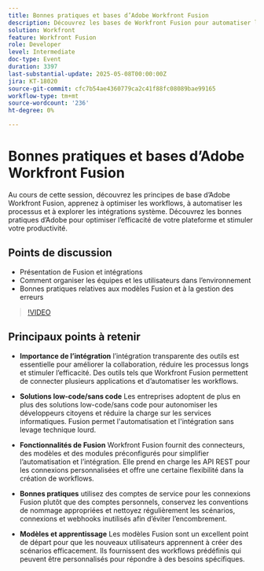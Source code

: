 ```yaml
---
title: Bonnes pratiques et bases d’Adobe Workfront Fusion
description: Découvrez les bases de Workfront Fusion pour automatiser les workflows, accroître la productivité et intégrer des outils à l’aide de solutions à faible code, de modèles et de bonnes pratiques.
solution: Workfront
feature: Workfront Fusion
role: Developer
level: Intermediate
doc-type: Event
duration: 3397
last-substantial-update: 2025-05-08T00:00:00Z
jira: KT-18020
source-git-commit: cfc7b54ae4360779ca2c41f88fc08089bae99165
workflow-type: tm+mt
source-wordcount: '236'
ht-degree: 0%

---
```



# Bonnes pratiques et bases d’Adobe Workfront Fusion

Au cours de cette session, découvrez les principes de base d’Adobe Workfront Fusion, apprenez à optimiser les workflows, à automatiser les processus et à explorer les intégrations système. Découvrez les bonnes pratiques d’Adobe pour optimiser l’efficacité de votre plateforme et stimuler votre productivité.

## Points de discussion

* Présentation de Fusion et intégrations
* Comment organiser les équipes et les utilisateurs dans l’environnement
* Bonnes pratiques relatives aux modèles Fusion et à la gestion des erreurs

>[!VIDEO](https://video.tv.adobe.com/v/3458043/?learn=on&enablevpops)

## Principaux points à retenir

* **Importance de l’intégration** l’intégration transparente des outils est essentielle pour améliorer la collaboration, réduire les processus longs et stimuler l’efficacité. Des outils tels que Workfront Fusion permettent de connecter plusieurs applications et d’automatiser les workflows.

* **Solutions low-code/sans code** Les entreprises adoptent de plus en plus des solutions low-code/sans code pour autonomiser les développeurs citoyens et réduire la charge sur les services informatiques. Fusion permet l&#39;automatisation et l&#39;intégration sans levage technique lourd.

* **Fonctionnalités de Fusion** Workfront Fusion fournit des connecteurs, des modèles et des modules préconfigurés pour simplifier l’automatisation et l’intégration. Elle prend en charge les API REST pour les connexions personnalisées et offre une certaine flexibilité dans la création de workflows.

* **Bonnes pratiques** utilisez des comptes de service pour les connexions Fusion plutôt que des comptes personnels, conservez les conventions de nommage appropriées et nettoyez régulièrement les scénarios, connexions et webhooks inutilisés afin d’éviter l’encombrement.

* **Modèles et apprentissage** Les modèles Fusion sont un excellent point de départ pour que les nouveaux utilisateurs apprennent à créer des scénarios efficacement. Ils fournissent des workflows prédéfinis qui peuvent être personnalisés pour répondre à des besoins spécifiques.

